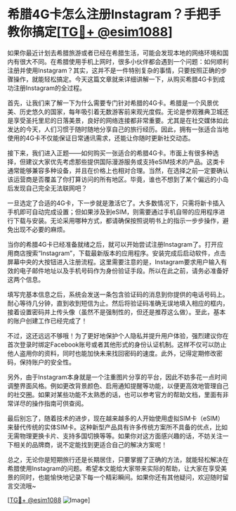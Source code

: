 # 希腊4G卡怎么注册Instagram？手把手教你搞定[[TG💪+ @esim1088](https://t.me/s/esim1088)]

如果你最近计划去希腊旅游或者已经在希腊生活，可能会发现本地的网络环境和国内有很大不同。在希腊使用手机上网时，很多小伙伴都会遇到一个问题：如何顺利注册并使用Instagram？其实，这并不是一件特别复杂的事情，只要按照正确的步骤操作，就能轻松搞定。今天这篇文章就来详细讲解一下，从购买希腊4G卡到成功注册Instagram的全过程。

首先，让我们来了解一下为什么需要专门针对希腊的4G卡。希腊是一个风景优美、历史悠久的国家，每年吸引着无数游客前来观光度假。无论是参观雅典卫城还是享受圣托里尼的日落美景，良好的网络连接都非常重要。尤其是在社交媒体如此发达的今天，人们习惯于随时随地分享自己的旅行经历。因此，拥有一张适合当地使用的4G卡不仅能保证日常通讯需求，还能让你随时更新社交动态。

接下来，我们进入正题——如何购买一张适合的希腊4G卡。市面上有很多种选择，但建议大家优先考虑那些提供国际漫游服务或支持eSIM技术的产品。这类卡通常能够兼容多种设备，并且在价格上也相对合理。当然，在选择之前一定要确认该运营商是否覆盖了你打算访问的所有地区。毕竟，谁也不想到了某个偏远的小岛后发现自己完全无法联网吧？

一旦选定了合适的4G卡，下一步就是激活它了。大多数情况下，只需将新卡插入手机即可自动完成设置；但如果涉及到eSIM，则需要通过手机自带的应用程序进行下载与安装。无论采用哪种方式，都请确保按照说明书上的指示一步步操作，避免出现不必要的麻烦。

当你的希腊4G卡已经准备就绪之后，就可以开始尝试注册Instagram了。打开应用商店搜索“Instagram”，下载最新版本的应用程序。安装完成后启动软件，点击屏幕中央的大按钮进入注册流程。这里需要注意的是，Instagram要求用户输入有效的电子邮件地址以及手机号码作为身份验证手段。所以在此之前，请务必准备好这两个信息。

填写完基本信息之后，系统会发送一条包含验证码的消息到你提供的电话号码上。耐心等待几分钟，直到收到短信为止。然后将验证码准确无误地填入相应的框内，接着设置密码并上传头像（虽然不是强制性的，但还是推荐这么做）。至此，基本的账户创建工作已经完成了！

不过，这还远远不够哦！为了更好地保护个人隐私并提升用户体验，强烈建议你在首次登录时绑定Facebook账号或者其他形式的身份认证机制。这样不仅可以防止他人盗用你的资料，同时也能加快未来找回密码的速度。此外，记得定期修改密码，保持账户的安全性。

另外，由于Instagram本身就是一个注重图片分享的平台，因此不妨多花一点时间调整界面风格。例如更改背景颜色、启用通知提醒等功能，以便更高效地管理自己的社交圈。如果对某些功能不太熟悉的话，也可以参考官方的帮助文档，里面有非常详尽的操作指南可供查阅。

最后别忘了，随着技术的进步，现在越来越多的人开始使用虚拟SIM卡（eSIM）来替代传统的实体SIM卡。这种新型产品具有许多传统方案所不具备的优点，比如无需物理更换卡片、支持多国切换等等。如果你对这方面感兴趣的话，不妨关注一下相关的品牌商，说不定能找到更适合自己的解决方案呢！

总之，无论你是短期旅行还是长期居住，只要掌握了正确的方法，就能轻松解决在希腊使用Instagram的问题。希望本文能给大家带来实际的帮助，让大家在享受美景的同时，也能愉快地记录下每一个精彩瞬间。如果你还有其他疑问，欢迎随时留言交流哦~

[[TG💪+ @esim1088](https://t.me/s/esim1088) ![Image](https://i.postimg.cc/4NQfJmqS/Snipaste-2025-05-13-00-14-12.png)]